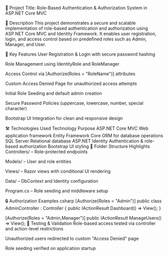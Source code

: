 🔐 Project Title: Role-Based Authentication & Authorization System in ASP.NET Core MVC

🧩 Description
This project demonstrates a secure and scalable implementation of role-based authentication and authorization using ASP.NET Core MVC and Identity Framework. It enables user registration, login, and access control based on predefined roles such as Admin, Manager, and User.

🚀 Key Features
User Registration & Login with secure password hashing

Role Management using IdentityRole and RoleManager

Access Control via [Authorize(Roles = "RoleName")] attributes

Custom Access Denied Page for unauthorized access attempts

Initial Role Seeding and default admin creation

Secure Password Policies (uppercase, lowercase, number, special character)

Bootstrap UI Integration for clean and responsive design

🛠️ Technologies Used
Technology	Purpose
ASP.NET Core MVC	Web application framework
Entity Framework Core	ORM for database operations
SQL Server	Relational database
ASP.NET Identity	Authentication & role-based authorization
Bootstrap	UI styling
📁 Folder Structure Highlights
Controllers/ – Role-protected endpoints

Models/ – User and role entities

Views/ – Razor views with conditional UI rendering

Data/ – DbContext and Identity configuration

Program.cs – Role seeding and middleware setup

🔒 Authorization Examples
csharp
[Authorize(Roles = "Admin")]
public class AdminController : Controller
{
    public IActionResult Dashboard() => View();
}

[Authorize(Roles = "Admin,Manager")]
public IActionResult ManageUsers() => View();
🧪 Testing & Validation
Role-based access tested via controller and action-level restrictions

Unauthorized users redirected to custom "Access Denied" page

Role seeding verified on application startup
